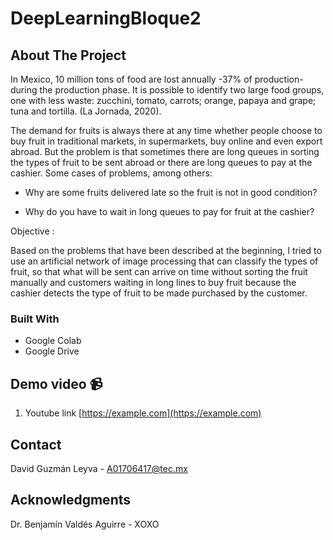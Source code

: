 # DeepLearningBloque2

## About The Project

In Mexico, 10 million tons of food are lost annually -37% of production- during the production phase. It is possible to identify two large food groups, one with less waste: zucchini, tomato, carrots; orange, papaya and grape; tuna and tortilla. (La Jornada, 2020).

The demand for fruits is always there at any time whether people choose to buy fruit in traditional markets, in supermarkets, buy online and even export abroad. But the problem is that sometimes there are long queues in sorting the types of fruit to be sent abroad or there are long queues to pay at the cashier. Some cases of problems, among others:

- Why are some fruits delivered late so the fruit is not in good condition?

- Why do you have to wait in long queues to pay for fruit at the cashier?

Objective : 

Based on the problems that have been described at the beginning, I tried to use an artificial network of image processing that can classify the types of fruit, so that what will be sent can arrive on time without sorting the fruit manually and customers waiting in long lines to buy fruit because the cashier detects the type of fruit to be made purchased by the customer.



### Built With

* Google Colab
* Google Drive



<!-- GETTING STARTED -->
## Demo video 📹

1. Youtube link [https://example.com](https://example.com)


<!-- CONTACT -->
## Contact

David Guzmán Leyva - A01706417@tec.mx



<!-- ACKNOWLEDGMENTS -->
## Acknowledgments

Dr. Benjamín Valdés Aguirre - XOXO
